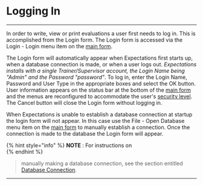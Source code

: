 # Logging In

***

In order to write, view or print evaluations a user first needs to log in.  This is accomplished from the Login form.  The Login form is accessed via the Login - Login menu item on the [main form](7jjr.md).

The Login form will automatically appear when Expectations first starts up, when a database connection is made, or when a user logs out.  _Expectations installs with a single Trainer/Supervisor account, the Login Name being "Admin" and the Password "password"_.  To log in, enter the Login Name, Password and User Type in the appropriate boxes and select the OK button.  User information appears on the status bar at the bottom of the [main form](7jjr.md) and the menus are reconfigured to accommodate the user's [security level](7gj4.md).  The Cancel button will close the Login form without logging in.

When Expectations is unable to establish a database connection at startup the login form will not appear.  In this case use the File - Open Database menu item on the [main form](7jjr.md) to manually establish a connection.  Once the connection is made to the database the Login form will appear.

{% hint style="info" %}
**NOTE** : For instructions on\
{% endhint %}
> manually making a database connection, see the section entitled\
> [Database Connection](7mnk.md).

***
